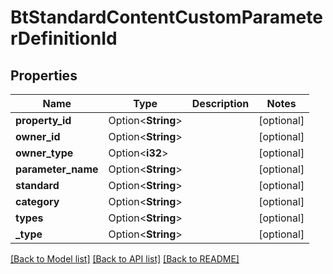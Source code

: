 # BtStandardContentCustomParameterDefinitionId

## Properties

Name | Type | Description | Notes
------------ | ------------- | ------------- | -------------
**property_id** | Option<**String**> |  | [optional]
**owner_id** | Option<**String**> |  | [optional]
**owner_type** | Option<**i32**> |  | [optional]
**parameter_name** | Option<**String**> |  | [optional]
**standard** | Option<**String**> |  | [optional]
**category** | Option<**String**> |  | [optional]
**types** | Option<**String**> |  | [optional]
**_type** | Option<**String**> |  | [optional]

[[Back to Model list]](../README.md#documentation-for-models) [[Back to API list]](../README.md#documentation-for-api-endpoints) [[Back to README]](../README.md)


